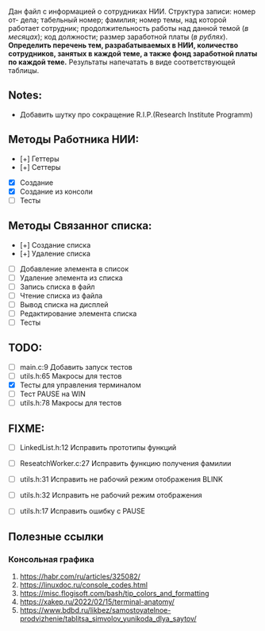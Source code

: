 Дан файл с информацией о сотрудниках НИИ. Структура записи: номер от-
дела; табельный номер; фамилия; номер темы, над которой работает сотрудник;
продолжительность работы над данной темой (*в месяцах*); код должности; размер
заработной платы (*в рублях*). **Определить перечень тем, разрабатываемых в НИИ,
количество сотрудников, занятых в каждой теме, а также фонд заработной платы
по каждой теме.** Результаты напечатать в виде соответствующей таблицы.

## Notes:
- Добавить шутку про сокращение R.I.P.(Research Institute Programm)

## Методы Работника НИИ:
- [+] Геттеры 
- [+] Сеттеры  
- [x] Создание
- [x] Создание из консоли
- [ ] Тесты

## Методы Связанног списка: 
- [+] Создание списка
- [+] Удаление списка
- [ ] Добавление элемента в список
- [ ] Удаление элемента из списка
- [ ] Запись списка в файл
- [ ] Чтение списка из файла
- [ ] Вывод списка на дисплей
- [ ] Редактирование элемента списка
- [ ] Тесты 

## TODO:
- [ ] main.c:9 Добавить запуск тестов
- [ ] utils.h:65 Макросы для тестов
- [x] Тесты для управления терминалом
- [ ] Тест PAUSE на WIN
- [ ] utils.h:78 Макросы для тестов

## FIXME:
- [ ] LinkedList.h:12 Исправить прототипы функций
- [ ] ReseatchWorker.c:27 Исправить функцию получения фамилии
- [ ] utils.h:31 Исправить не рабочий режим отображения BLINK
- [ ] utils.h:32 Исправить не рабочий режим отображения 
- [ ] utils.h:17 Исправить ошибку с PAUSE


## Полезные ссылки
### Консольная графика
1. https://habr.com/ru/articles/325082/
2. https://linuxdoc.ru/console_codes.html
3. https://misc.flogisoft.com/bash/tip_colors_and_formatting
4. https://xakep.ru/2022/02/15/terminal-anatomy/
5. https://www.bdbd.ru/likbez/samostoyatelnoe-prodvizhenie/tablitsa_simvolov_yunikoda_dlya_saytov/
